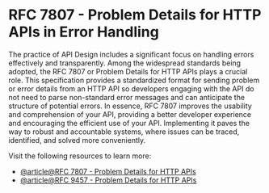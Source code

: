 # RFC 7807 - Problem Details for HTTP APIs in Error Handling

The practice of API Design includes a significant focus on handling errors effectively and transparently. Among the widespread standards being adopted, the RFC 7807 or Problem Details for HTTP APIs plays a crucial role. This specification provides a standardized format for sending problem or error details from an HTTP API so developers engaging with the API do not need to parse non-standard error messages and can anticipate the structure of potential errors. In essence, RFC 7807 improves the usability and comprehension of your API, providing a better developer experience and encouraging the efficient use of your API. Implementing it paves the way to robust and accountable systems, where issues can be traced, identified, and solved more conveniently.

Visit the following resources to learn more:

- [@article@RFC 7807 - Problem Details for HTTP APIs](https://datatracker.ietf.org/doc/html/rfc7807)
- [@article@RFC 9457 - Problem Details for HTTP APIs](https://www.rfc-editor.org/rfc/rfc9457.html)